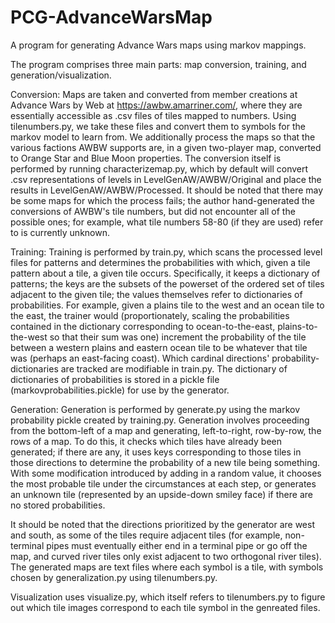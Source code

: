 # PCG-AdvanceWarsMap
A program for generating Advance Wars maps using markov mappings.

The program comprises three main parts: map conversion, training, and generation/visualization.

Conversion:
Maps are taken and converted from member creations at Advance Wars by Web at https://awbw.amarriner.com/, where they are essentially accessible as .csv files of tiles mapped to numbers. Using tilenumbers.py, we take these files and convert them to symbols for the markov model to learn from. We additionally process the maps so that the various factions AWBW supports are, in a given two-player map, converted to Orange Star and Blue Moon properties.
The conversion itself is performed by running characterizemap.py, which by default will convert .csv representations of levels in LevelGenAW/AWBW/Original and place the results in LevelGenAW/AWBW/Processed. It should be noted that there may be some maps for which the process fails; the author hand-generated the conversions of AWBW's tile numbers, but did not encounter all of the possible ones; for example, what tile numbers 58-80 (if they are used) refer to is currently unknown.

Training:
Training is performed by train.py, which scans the processed level files for patterns and determines the probabilities with which, given a tile pattern about a tile, a given tile occurs. Specifically, it keeps a dictionary of patterns; the keys are the subsets of the powerset of the ordered set of tiles adjacent to the given tile; the values themselves refer to dictionaries of probabilities. For example, given a plains tile to the west and an ocean tile to the east, the trainer would (proportionately, scaling the probabilities contained in the dictionary corresponding to ocean-to-the-east, plains-to-the-west so that their sum was one) increment the probability of the tile between a western plains and eastern ocean tile to be whatever that tile was (perhaps an east-facing coast). Which cardinal directions' probability-dictionaries are tracked are modifiable in train.py. The dictionary of dictionaries of probabilities is stored in a pickle file (markovprobabilities.pickle) for use by the generator.

Generation:
Generation is performed by generate.py using the markov probability pickle created by training.py. Generation involves proceeding from the bottom-left of a map and generating, left-to-right, row-by-row, the rows of a map. To do this, it checks which tiles have already been generated; if there are any, it uses keys corresponding to those tiles in those directions to determine the probability of a new tile being something. With some modification introduced by adding in a random value, it chooses the most probable tile under the circumstances at each step, or generates an unknown tile (represented by an upside-down smiley face) if there are no stored probabilities.

It should be noted that the directions prioritized by the generator are west and south, as some of the tiles require adjacent tiles (for example, non-terminal pipes must eventually either end in a terminal pipe or go off the map, and curved river tiles only exist adjacent to two orthogonal river tiles). The generated maps are text files where each symbol is a tile, with symbols chosen by generalization.py using tilenumbers.py.

Visualization uses visualize.py, which itself refers to tilenumbers.py to figure out which tile images correspond to each tile symbol in the genreated files.